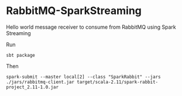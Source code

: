 # RabbitMQ-SparkStreaming
Hello world message receiver to consume from RabbitMQ using Spark Streaming

Run

`sbt package`

Then 

`spark-submit --master local[2] --class "SparkRabbit" --jars ./jars/rabbitmq-client.jar target/scala-2.11/spark-rabbit-project_2.11-1.0.jar`
